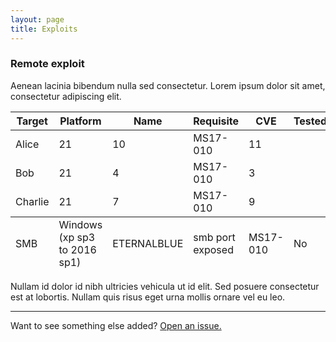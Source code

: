 ```yaml
---
layout: page
title: Exploits
---
```


### Remote exploit

Aenean lacinia bibendum nulla sed consectetur. Lorem ipsum dolor sit amet, consectetur adipiscing elit.

<table>
  <thead>
    <tr>
      <th>Target</th>
      <th>Platform</th>
      <th>Name</th>
      <th>Requisite</th>
      <th>CVE</th>
      <th>Tested</th>
    </tr>
  </thead>
  <tfoot>
    <tr>
      <td>SMB</td>
      <td>Windows (xp sp3 to 2016 sp1)</td>
      <td>ETERNALBLUE</td>
      <td>smb port exposed</td>
      <td>MS17-010</td>
      <td>No</td>
    </tr>
  </tfoot>
  <tbody>
    <tr>
      <td>Alice</td>
      <td>21</td>
      <td>10</td>
      <td>MS17-010</td>
      <td>11</td>
    </tr>
    <tr>
      <td>Bob</td>
      <td>21</td>
      <td>4</td>
      <td>MS17-010</td>
      <td>3</td>
    </tr>
    <tr>
      <td>Charlie</td>
      <td>21</td>
      <td>7</td>
      <td>MS17-010</td>
      <td>9</td>
    </tr>
  </tbody>
</table>

Nullam id dolor id nibh ultricies vehicula ut id elit. Sed posuere consectetur est at lobortis. Nullam quis risus eget urna mollis ornare vel eu leo.

-----

Want to see something else added? <a href="https://github.com/poole/poole/issues/new">Open an issue.</a>
